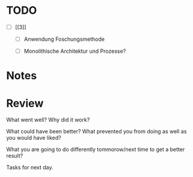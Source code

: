 # TODO 
- [ ] [[3]]
	- [ ] Anwendung Foschungsmethode
	
	- [ ] Monolithische Architektur und Prozesse?

# Notes

# Review
What went well? Why did it work?


What could have been better? What prevented you from doing as well as you would have liked? 


What you are going to do differently tommorow/next time to get a better result? 


Tasks for next day. 